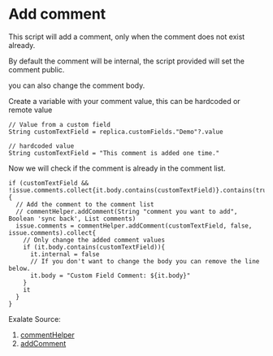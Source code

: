 # Add comment 


This script will add a comment, only when the comment does not exist already.



By default the comment will be internal, the script provided will set the comment public.

you can also change the comment body.



Create a variable with your comment value, this can be hardcoded or remote value

```
// Value from a custom field
String customTextField = replica.customFields."Demo"?.value
```

```
// hardcoded value
String customTextField = "This comment is added one time."
```



Now we will check if the comment is already in the comment list.

```
if (customTextField && !issue.comments.collect{it.body.contains(customTextField)}.contains(true)){
  // Add the comment to the comment list
  // commentHelper.addComment(String "comment you want to add", Boolean 'sync back', List comments)
  issue.comments = commentHelper.addComment(customTextField, false, issue.comments).collect{
    // Only change the added comment values 
    if (it.body.contains(customTextField)){
      it.internal = false
      // If you don't want to change the body you can remove the line below.
      it.body = "Custom Field Comment: ${it.body}"
    }
    it
  }
}
```




Exalate Source: 

1. [commentHelper](https://docs.exalate.com/docs/commenthelper-in-script-helpers)
2. [addComment](https://docs.exalate.com/docs/addcomment-6226057)
